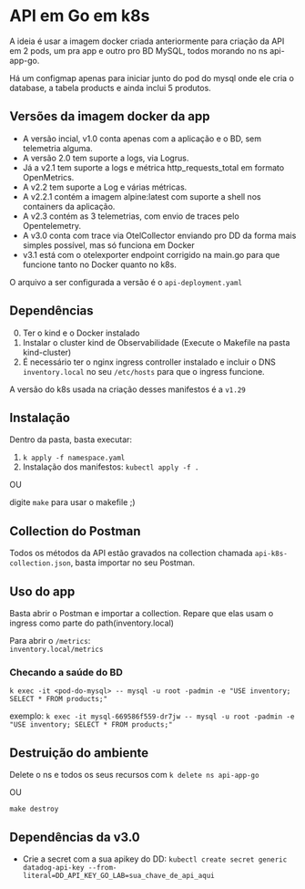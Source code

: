 # API em Go em k8s

A ideia é usar a imagem docker criada anteriormente para criação da API em 2 pods, um pra app e outro pro BD MySQL, todos morando no ns api-app-go.

Há um configmap apenas para iniciar junto do pod do mysql onde ele cria o database, a tabela products e ainda inclui 5 produtos.

## Versões da imagem docker da app
- A versão incial, v1.0 conta apenas com a aplicação e o BD, sem telemetria alguma.
- A versão 2.0 tem suporte a logs, via Logrus.
- Já a v2.1 tem suporte a logs e métrica http_requests_total em formato OpenMetrics.
- A v2.2 tem suporte a Log e várias métricas.
- A v2.2.1 contém a imagem alpine:latest com suporte a shell nos containers da aplicação.
- A v2.3 contém as 3 telemetrias, com envio de traces pelo Opentelemetry.
- A v3.0 conta com trace via OtelCollector enviando pro DD da forma mais simples possível, mas só funciona em Docker
- v3.1 está com o otelexporter endpoint corrigido na main.go para que funcione tanto no Docker quanto no k8s.


O arquivo a ser configurada a versão é o `api-deployment.yaml`

## Dependências
0. Ter o kind e o Docker instalado
1. Instalar o cluster kind de Observabilidade (Execute o Makefile na pasta kind-cluster)
2. É necessário ter o nginx ingress controller instalado e incluir o DNS `inventory.local` no seu `/etc/hosts` para que o ingress funcione.

A versão do k8s usada na criação desses manifestos é a `v1.29`

## Instalação
Dentro da pasta, basta executar:
1. `k apply -f namespace.yaml`
2. Instalação dos manifestos: `kubectl apply -f .`

OU

digite `make` para usar o makefile ;)

## Collection do Postman
Todos os métodos da API estão gravados na collection chamada `api-k8s-collection.json`, basta importar no seu Postman.

## Uso do app
Basta abrir o Postman e importar a collection.
Repare que elas usam o ingress como parte do path(inventory.local)

Para abrir o `/metrics`:  
`inventory.local/metrics`

### Checando a saúde do BD
`k exec -it <pod-do-mysql> -- mysql -u root -padmin -e "USE inventory; SELECT * FROM products;"`

exemplo: `k exec -it mysql-669586f559-dr7jw -- mysql -u root -padmin -e "USE inventory; SELECT * FROM products;"`

## Destruição do ambiente
Delete o ns e todos os seus recursos com `k delete ns api-app-go`

OU

`make destroy`

## Dependências da v3.0
- Crie a secret com a sua apikey do DD:
`kubectl create secret generic datadog-api-key --from-literal=DD_API_KEY_GO_LAB=sua_chave_de_api_aqui`
